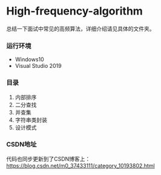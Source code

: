 # High-frequency-algorithm
总结一下面试中常见的高频算法，详细介绍请见具体的文件夹。
### 运行环境
* Windows10
* Visual Studio 2019
### 目录
1. 内部排序
2. 二分查找
3. 并查集
4. 字符串类封装
5. 设计模式
### CSDN地址
代码也同步更新到了CSDN博客上：https://blog.csdn.net/m0_37433111/category_10193802.html
